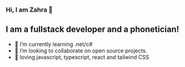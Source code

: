 ### Hi, I am Zahra 👋

## I am a fullstack developer and a phonetician!


- 🌱 I’m currently learning .net/c#
- 👯 I’m looking to collaborate on open source projects.
- 💜 loving javascript, typescript, react and tailwind CSS  

[linkedin]: https://www.linkedin.com/in/zahra-mahmoodzadeh/
